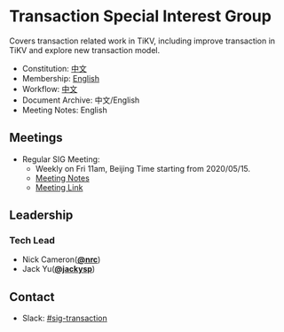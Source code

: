 # Transaction Special Interest Group

Covers transaction related work in TiKV, including improve transaction in TiKV and explore new transaction model.

- Constitution: [中文](./constitution-zh_CN.md)
- Membership: [English](./membership.md)
- Workflow: [中文](./workflow-zh_CN.md)
- Document Archive: 中文/English
- Meeting Notes: English

## Meetings

- Regular SIG Meeting:
  - Weekly on Fri 11am, Beijing Time starting from 2020/05/15.
  - [Meeting Notes](https://drive.google.com/drive/folders/15jTHu8Z-ha6RzF3AqcPH59FXthmlNv-Q?usp=sharing)
  - [Meeting Link](https://pingcap.zoom.us/j/5527699243)

## Leadership

### Tech Lead

- Nick Cameron(**[@nrc](https://github.com/nrc)**)
- Jack Yu(**[@jackysp](https://github.com/jackysp)**)

## Contact

- Slack: [#sig-transaction](https://slack.tidb.io/invite?team=tikv-wg&channel=sig-transaction&ref=github-sig)
